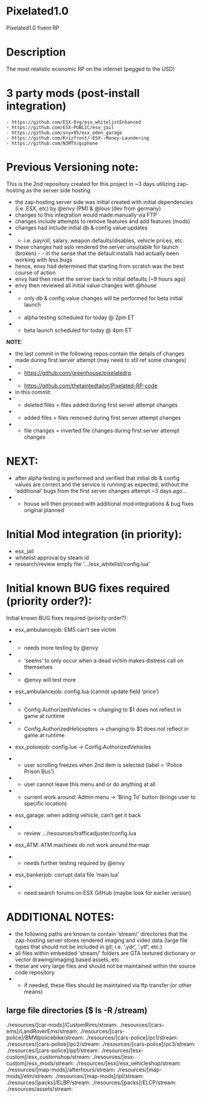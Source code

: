 # Pixelated1.0
Pixelated1.0 fivem RP


# Description
The most realistic economic RP on the internet (pegged to the USD)

# 3 party mods (post-install integration)
    - https://github.com/ESX-Org/esx_whitelistEnhanced
    - https://github.com/ESX-PUBLIC/esx_jail
    - https://github.com/snyx95/esx_eden_garage
    - https://github.com/Krizfrost/-ESX--Money-Laundering
    - https://github.com/N3MTV/gcphone
    
    
# Previous Versioning note: 
This is the 2nd repository created for this project in ~3 days utilizing zap-hosting as the server side hosting
- the zap-hosting server side was initial created with initial dependencies (i.e. ESX, etc) by @envy (PM) & @lous (dev from germany)
- changes to this integration would made manually via FTP 
- changes include attempts to remove features and add features (mods)
- changes had include initial db & config value updates
- - i.e. payroll, salary, weapon defaults/disables, vehicle prices, etc.
- these changes had aslo rendered the server unsuitable for launch (broken) - - in the sense that the default installs had actually been working with less bugs
- hence, envy had determined that starting from scratch was the best course of action
- envy had then reset the server back to initial defaults (~9 hours ago)
- envy then reviewed all initial value changes with @house
- - only db & config value changes will be performed for beta initial launch
- - alpha testing scheduled for today @ 2pm ET
- - beta launch scheduled for today @ 4pm ET

**NOTE**: 
- the last commit in the following repos contain the details of changes made during first server attempt (may need to stil ref some changes)
- - https://github.com/greenhouse/pixelatedrp
- - https://github.com/thetaintedtailor/Pixelated-RP-code
- in this commit:
- - deleted files = files added during first server attempt changes
- - added files = files removed during first server attempt changes
- - file changes = inverted file changes during first server attempt changes


# NEXT:
- after alpha testing is performed and verified that initial db & config values are correct and the service is running as expected, without the ‘additional’ bugs from the first server changes attempt ~3 days ago…
- - house will then proceed with additional mod integrations & bug fixes original planned

# Initial Mod integration (in priority):
- esx_jail
- whitelist approval by steam id
- research/review empty file ‘…/esx_whitelist/config.lua’

# Initial known BUG fixes required (priority order?):
Initial known BUG fixes required (priority order?):
- esx_ambulancejob: EMS can’t see victim
- - needs more testing by @envy
- - ‘seems’ to only occur when a dead victim makes distress call on themselves 
- - @envy will test more

- esx_ambulancejob: config.lua (cannot update field ‘price’)
- - Config.AuthorizedVehicles -> changing to $1 does not reflect in game at runtime
- - Config.AuthorizedHelicopters -> changing to $1 does not reflect in game at runtime

- esx_policejob: config.lue -> Config.AuthorizedVehicles
- - user scrolling freezes when 2nd item is selected (label = 'Police Prison Bus’)
- - user cannot leave this menu and or do anything at all
- - current work around: Admin menu -> ‘Bring To’ button (brings user to specific location)

- esx_garage: when adding vehicle, can’t get it back
- - review …/resources/trafficadjuster/config.lua

- esx_ATM: ATM machines do not work around the map
- - needs further testing required by @envy

- esx_bankerjob: corrupt data file ‘main.lua’
- - need search forums on ESX GitHub (maybe look for earlier version)


# ADDITIONAL NOTES:
- the following paths are known to contain ‘stream/‘ directories that the zap-hosting server stores rendered imaging and video data (large file types that should not be included in git; i.e. ‘.ydr’, ‘.ytf’, etc.)
- all files within embedded 'stream/' folders are GTA textured dictionary or vector drawing/imaging based assets, etc.
- these are very large files and should not be maintained within the source code repository
- - if needed, these files should be maintained via ftp transfer (or other means)

## large file directories ($ ls -R /stream)
./resources/[car-mods]/CustomRims/stream:
./resources/[cars-ems]/LandRoverEms/stream:
./resources/[cars-police]/BMWpolicebike/stream:
./resources/[cars-police]/pc1/stream:
./resources/[cars-police]/pc2/stream:
./resources/[cars-police]/pc3/stream:
./resources/[cars-police]/pp1/stream:
./resources/[esx-custom]/esx_customshop/stream:
./resources/[esx-custom]/esx_mods/stream:
./resources/[esx]/esx_vehicleshop/stream:
./resources/[map-mods]/afterhours/stream:
./resources/[map-mods]/elm/stream:
./resources/[map-mods]/ipl/stream:
./resources/[packs]/ELBP/stream:
./resources/[packs]/ELCP/stream:
./resources/assets/stream:





